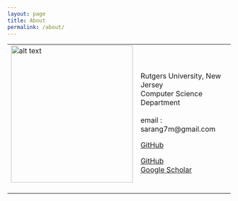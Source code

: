 ```yaml
---
layout: page
title: About
permalink: /about/
---
```


<table class="imgtable"><tr><td>
<img src="https://i.imgur.com/2guZweZ.jpg" alt="alt text" width="275px" height="310px" />&nbsp;</td>
<td align="left"><p> 
<br />
Rutgers University, New Jersey 
<br />
Computer Science Department
<br />
<br />
  email : sarang7m@gmail.com <br />
  
<a href="https://github.com/barlowtwin">GitHub</a>

[GitHub](https://github.com/barlowtwin)
<br />
[Google Scholar](https://scholar.google.com/citations?user=vvJ-sZQAAAAJ&hl=en)
</td></tr></table>

